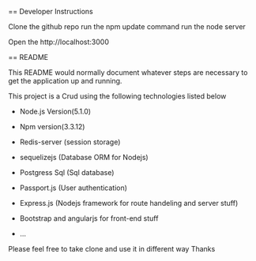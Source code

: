== Developer Instructions

Clone the github repo
run the npm update command
run the node server

Open the http://localhost:3000

== README

This README would normally document whatever steps are necessary to get the
application up and running.

This project is a Crud using the following technologies listed below

* Node.js Version(5.1.0)

* Npm version(3.3.12)

* Redis-server (session storage)

* sequelizejs (Database ORM for Nodejs)

* Postgress Sql (Sql database)

* Passport.js (User authentication)

* Express.js (Nodejs framework for route handeling and server stuff)

* Bootstrap and angularjs for front-end stuff

* ...


Please feel free to take clone and use it in different way
Thanks
